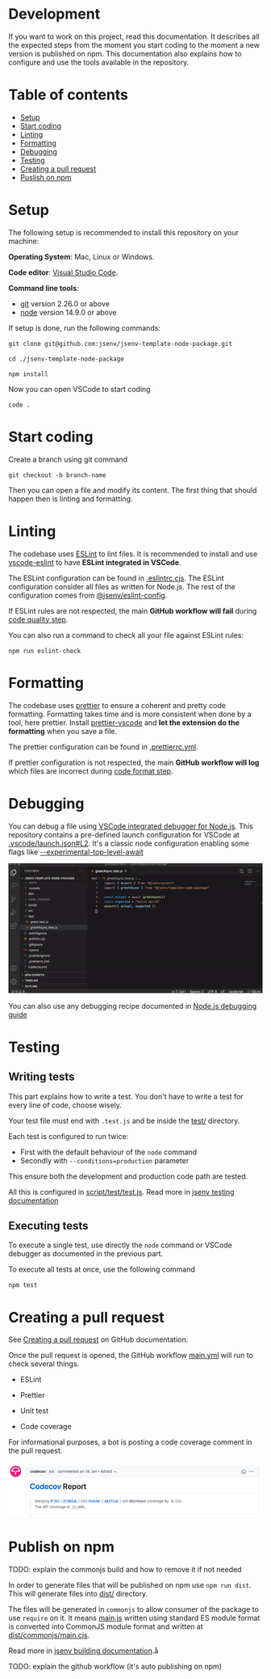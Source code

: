 # Development

If you want to work on this project, read this documentation. It describes all the expected steps from the moment you start coding to the moment a new version is published on npm. This documentation also explains how to configure and use the tools available in the repository.

# Table of contents

- [Setup](#Setup)
- [Start coding](#Start-coding)
- [Linting](#Linting)
- [Formatting](#Formatting)
- [Debugging](#Debugging)
- [Testing](#Testing)
- [Creating a pull request](#Creating-a-pull-request)
- [Puslish on npm](#Publish-on-npm)

# Setup

The following setup is recommended to install this repository on your machine:

**Operating System**: Mac, Linux or Windows.

**Code editor**: [Visual Studio Code](https://code.visualstudio.com/).

**Command line tools**:

- [git](https://git-scm.com/) version 2.26.0 or above
- [node](https://nodejs.org/en/) version 14.9.0 or above

If setup is done, run the following commands:

```console
git clone git@github.com:jsenv/jsenv-template-node-package.git
```

```console
cd ./jsenv-template-node-package
```

```console
npm install
```

Now you can open VSCode to start coding

```console
code .
```

# Start coding

Create a branch using git command

```console
git checkout -b branch-name
```

Then you can open a file and modify its content. The first thing that should happen then is linting and formatting.

# Linting

The codebase uses [ESLint](https://eslint.org) to lint files. It is recommended to install and use [vscode-eslint](https://marketplace.visualstudio.com/items?itemName=dbaeumer.vscode-eslint) to have **ESLint integrated in VSCode**.

The ESLint configuration can be found in [.eslintrc.cjs](./.eslintrc.cjs). The ESLint configuration consider all files as written for Node.js. The rest of the configuration comes from [@jsenv/eslint-config](https://github.com/jsenv/jsenv-eslint-config#eslint-config).

If ESLint rules are not respected, the main **GitHub workflow will fail** during [code quality step](./.github/workflows/main.yml#L45).

You can also run a command to check all your file against ESLint rules:

```console
npm run eslint-check
```

# Formatting

The codebase uses [prettier](https://prettier.io) to ensure a coherent and pretty code formatting. Formatting takes time and is more consistent when done by a tool, here prettier. Install [prettier-vscode](https://marketplace.visualstudio.com/items?itemName=esbenp.prettier-vscode) and **let the extension do the formatting** when you save a file.

The prettier configuration can be found in [.prettierrc.yml](./.prettierrc.yml).

If prettier configuration is not respected, the main **GitHub workflow will log** which files are incorrect during [code format step](./.github/workflows/ci.yml#L33).

</details>

# Debugging

You can debug a file using [VSCode integrated debugger for Node.js](https://code.visualstudio.com/docs/nodejs/nodejs-debugging). This repository contains a pre-defined launch configuration for VSCode at [.vscode/launch.json#L2](./.vscode/launch.json#L5). It's a classic node configuration enabling some flags like [--experimental-top-level-await](https://nodejs.org/docs/latest-v14.x/api/cli.html#cli_experimental_repl_await)

![Screencast of debugging a Node.js file in VSCode](./docs/vscode-node-debug.gif)

You can also use any debugging recipe documented in [Node.js debugging guide](https://nodejs.org/en/docs/guides/debugging-getting-started)

# Testing

## Writing tests

This part explains how to write a test. You don't have to write a test for every line of code, choose wisely.

Your test file must end with `.test.js` and be inside the [test/](./test/) directory.

Each test is configured to run twice:

- First with the default behaviour of the `node` command
- Secondly with `--conditions=production` parameter

This ensure both the development and production code path are tested.

All this is configured in [script/test/test.js](./script/test/test.js#L7). Read more in [jsenv testing documentation](https://github.com/jsenv/jsenv-core/blob/master/docs/testing/readme.md#test-execution)

## Executing tests

To execute a single test, use directly the `node` command or VSCode debugger as documented in the previous part.

To execute all tests at once, use the following command

```console
npm test
```

# Creating a pull request

See [Creating a pull request](https://docs.github.com/en/github/collaborating-with-issues-and-pull-requests/creating-a-pull-request) on GitHub documentation.

Once the pull request is opened, the GitHub workflow [main.yml](./.github/workflows/main.yml) will run to check several things.

- ESLint

- Prettier

- Unit test

- Code coverage

For informational purposes, a bot is posting a code coverage comment in the pull request.

![Screenshot of codecov pull request comment](./docs/codecov-comment.png)

# Publish on npm

TODO: explain the commonjs build and how to remove it if not needed

In order to generate files that will be published on npm use `npm run dist`. This will generate files into [dist/](./dist/) directory.

The files will be generated in `commonjs` to allow consumer of the package to use `require` on it. It means [main.js](./main.js) written using standard ES module format is converted into CommonJS module format and written at [dist/commonjs/main.cjs](./dist/commonjs/main.cjs).

Read more in [jsenv building documentation](https://github.com/jsenv/jsenv-core/blob/master/docs/building/readme.md#Building-a-nodejs-package).å

TODO: explain the github workflow (it's auto publishing on npm)
